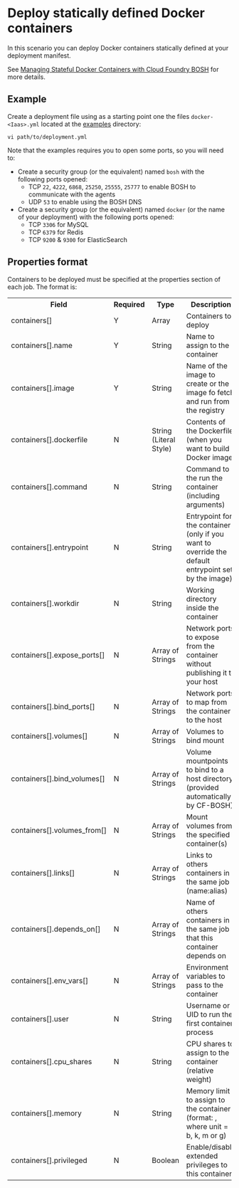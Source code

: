 # Deploy statically defined Docker containers

In this scenario you can deploy Docker containers statically defined at your deployment manifest.

See [Managing Stateful Docker Containers with Cloud Foundry BOSH](http://blog.pivotal.io/cloud-foundry-pivotal/products/managing-stateful-docker-containers-with-cloud-foundry-bosh) for more details.

## Example

Create a deployment file using as a starting point one the files `docker-<Iaas>.yml` located at the
[examples](https://github.com/cf-platform-eng/docker-boshrelease/tree/master/examples) directory:

```
vi path/to/deployment.yml
```

Note that the examples requires you to open some ports, so you will need to:

* Create a security group (or the equivalent) named `bosh` with the following ports opened:
    - TCP `22`, `4222`, `6868`, `25250`, `25555`, `25777` to enable BOSH to communicate with the agents
    - UDP `53` to enable using the BOSH DNS
* Create a security group (or the equivalent) named `docker` (or the name of your deployment) with the following ports opened:
    - TCP `3306` for MySQL
    - TCP `6379` for Redis
    - TCP `9200` & `9300` for ElasticSearch

## Properties format

Containers to be deployed must be specified at the properties section of each job. The format is:

<table>
  <tr>
    <th>Field</th>
    <th>Required</th>
    <th>Type</th>
    <th>Description</th>
  </tr>
  <tr>
    <td>containers[]</td>
    <td>Y</td>
    <td>Array</td>
    <td>Containers to deploy</td>
  </tr>
  <tr>
    <td>containers[].name</td>
    <td>Y</td>
    <td>String</td>
    <td>Name to assign to the container</td>
  </tr>
  <tr>
    <td>containers[].image</td>
    <td>Y</td>
    <td>String</td>
    <td>Name of the image to create or the image fo fetch and run from the registry</td>
  </tr>
  <tr>
    <td>containers[].dockerfile</td>
    <td>N</td>
    <td>String (Literal Style)</td>
    <td>Contents of the Dockerfile (when you want to build a Docker image)</td>
  </tr>
  <tr>
    <td>containers[].command</td>
    <td>N</td>
    <td>String</td>
    <td>Command to the run the container (including arguments)</td>
  </tr>
  <tr>
    <td>containers[].entrypoint</td>
    <td>N</td>
    <td>String</td>
    <td>Entrypoint for the container (only if you want to override the default entrypoint set by the image)</td>
  </tr>
  <tr>
    <td>containers[].workdir</td>
    <td>N</td>
    <td>String</td>
    <td>Working directory inside the container</td>
  </tr>
  <tr>
    <td>containers[].expose_ports[]</td>
    <td>N</td>
    <td>Array of Strings</td>
    <td>Network ports to expose from the container without publishing it to your host</td>
  </tr>
  <tr>
    <td>containers[].bind_ports[]</td>
    <td>N</td>
    <td>Array of Strings</td>
    <td>Network ports to map from the container to the host</td>
  </tr>
  <tr>
    <td>containers[].volumes[]</td>
    <td>N</td>
    <td>Array of Strings</td>
    <td>Volumes to bind mount</td>
  </tr>
  <tr>
    <td>containers[].bind_volumes[]</td>
    <td>N</td>
    <td>Array of Strings</td>
    <td>Volume mountpoints to bind to a host directory (provided automatically by CF-BOSH)</td>
  </tr>
  <tr>
    <td>containers[].volumes_from[]</td>
    <td>N</td>
    <td>Array of Strings</td>
    <td>Mount volumes from the specified container(s)</td>
  </tr>
  <tr>
    <td>containers[].links[]</td>
    <td>N</td>
    <td>Array of Strings</td>
    <td>Links to others containers in the same job (name:alias)</td>
  </tr>
  <tr>
    <td>containers[].depends_on[]</td>
    <td>N</td>
    <td>Array of Strings</td>
    <td>Name of others containers in the same job that this container depends on</td>
  </tr>
  <tr>
    <td>containers[].env_vars[]</td>
    <td>N</td>
    <td>Array of Strings</td>
    <td>Environment variables to pass to the container</td>
  </tr>
  <tr>
    <td>containers[].user</td>
    <td>N</td>
    <td>String</td>
    <td>Username or UID to run the first container process</td>
  </tr>
  <tr>
    <td>containers[].cpu_shares</td>
    <td>N</td>
    <td>String</td>
    <td>CPU shares to assign to the container (relative weight)</td>
  </tr>
  <tr>
    <td>containers[].memory</td>
    <td>N</td>
    <td>String</td>
    <td>Memory limit to assign to the container (format: <number><optional unit>, where unit = b, k, m or g)</td>
  </tr>
  <tr>
    <td>containers[].privileged</td>
    <td>N</td>
    <td>Boolean</td>
    <td>Enable/disable extended privileges to this container</td>
  </tr>
</table>

